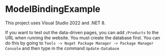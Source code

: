# ModelBindingExample

This project uses Visual Studio 2022 and .NET 8.

If you want to test out the data-driven pages, you can add `/Products` to the URL when running the website. You must create the database first. You can do this by going to `Tools -> Nuget Package Manager -> Package Manager Console` and then type in the command `Update-Database`
